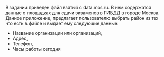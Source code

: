  В задании приведен файл взятый с data.mos.ru. В нем содержатся данные о площадках для сдачи экзаменов в ГИБДД в городе Москва.
Данное приложение, предлагает пользователю выбрать район из тех что есть в файле и выдает ему следующие данные:

- Название организации или организаций,
- Адрес,
- Телефон,
- Часы работы сегодня 
